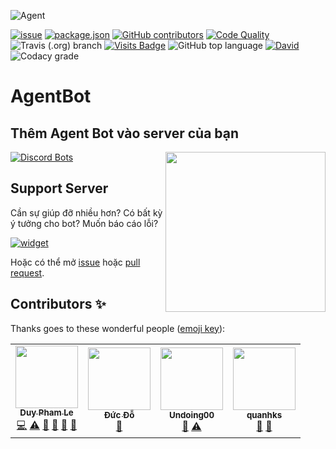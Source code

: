 ![Agent](https://cdn.discordapp.com/attachments/699884417069613076/742485462358163597/flanders-bannerBOT.png)

[![issue](https://img.shields.io/github/issues/phamleduy04/agentbot-master?style=for-the-badge)](https://github.com/phamleduy04/agentbot-master/issues)
[![package.json](https://img.shields.io/github/package-json/v/phamleduy04/agentbot-master?label=Package.json&style=for-the-badge)](https://github.com/phamleduy04/agentbot-master/blob/master/package.json)
[![GitHub contributors](https://img.shields.io/github/contributors/phamleduy04/agentbot-master?color=g&style=for-the-badge)](https://img.shields.io/github/contributors/phamleduy04/agentbot-master?color=g&style=for-the-badge)
[![Code Quality](https://img.shields.io/scrutinizer/quality/g/phamleduy04/agentbot-master?style=for-the-badge)](https://img.shields.io/scrutinizer/quality/g/phamleduy04/agentbot-master?style=for-the-badge)
![Travis (.org) branch](https://img.shields.io/travis/phamleduy04/agentbot-master/master?label=Travis-CI&style=for-the-badge)
[![Visits Badge](https://badges.pufler.dev/visits/phamleduy04/agentbot-master?style=for-the-badge)](https://badges.pufler.dev)
![GitHub top language](https://img.shields.io/github/languages/top/phamleduy04/agentbot-master?style=for-the-badge)
[![David](https://img.shields.io/david/phamleduy04/agentbot-master?style=for-the-badge)](https://david-dm.org/phamleduy04/agentbot-master)
![Codacy grade](https://img.shields.io/codacy/grade/641d77710a564cebba4f2b75b9f3a97d?logo=codacy&style=for-the-badge)

# AgentBot
## Thêm Agent Bot vào server của bạn
<img align="right" src="https://cdn.discordapp.com/attachments/699884417069613076/742487900045836408/unknown.png" height="256" width="256"></img>

[![Discord Bots](https://top.gg/api/widget/645883401500622848.svg)](https://top.gg/bot/645883401500622848)

## Support Server
Cần sự giúp đỡ nhiều hơn? Có bất kỳ ý tưởng cho bot? Muốn báo cáo lỗi?

[![widget](https://discordapp.com/api/v7/guilds/699872807605108744/widget.png?style=banner4)](https://discord.gg/SEMXgcj)

Hoặc có thể mở [issue](https://github.com/phamleduy04/agentbot-master/issues) hoặc [pull request](https://github.com/phamleduy04/agentbot-master/pulls).

## Contributors ✨

Thanks goes to these wonderful people ([emoji key](https://allcontributors.org/docs/en/emoji-key)):

<!-- ALL-CONTRIBUTORS-LIST:START - Do not remove or modify this section -->
<!-- prettier-ignore-start -->
<!-- markdownlint-disable -->
<table>
  <tr>
    <td align="center"><a href="https://github.com/phamleduy04"><img src="https://avatars2.githubusercontent.com/u/32657584?v=4" width="100px;" alt=""/><br /><sub><b>Duy Pham Le</b></sub></a><br /><a href="https://github.com/phamleduy04/agentbot-master/commits?author=phamleduy04" title="Code">💻</a> <a href="https://github.com/phamleduy04/agentbot-master/commits?author=phamleduy04" title="Tests">⚠️</a> <a href="https://github.com/phamleduy04/agentbot-master/issues?q=author%3Aphamleduy04" title="Bug reports">🐛</a> <a href="https://github.com/phamleduy04/agentbot-master/commits?author=phamleduy04" title="Documentation">📖</a> <a href="#design-phamleduy04" title="Design">🎨</a> <a href="#maintenance-phamleduy04" title="Maintenance">🚧</a></td>
    <td align="center"><a href="https://github.com/doduc12306"><img src="https://avatars2.githubusercontent.com/u/38607396?v=4" width="100px;" alt=""/><br /><sub><b>Đức Đỗ</b></sub></a><br /><a href="https://github.com/phamleduy04/agentbot-master/commits?author=doduc12306" title="Documentation">📖</a></td>
    <td align="center"><a href="https://github.com/Undoing00"><img src="https://avatars2.githubusercontent.com/u/68627799?v=4" width="100px;" alt=""/><br /><sub><b>Undoing00</b></sub></a><br /><a href="#ideas-Undoing00" title="Ideas, Planning, & Feedback">🤔</a> <a href="https://github.com/phamleduy04/agentbot-master/commits?author=Undoing00" title="Tests">⚠️</a></td>
    <td align="center"><a href="https://instagram.com/inhalingzone"><img src="https://avatars1.githubusercontent.com/u/69654567?v=4" width="100px;" alt=""/><br /><sub><b>quanhks</b></sub></a><br /><a href="#design-quanhks" title="Design">🎨</a> <a href="https://github.com/phamleduy04/agentbot-master/issues?q=author%3Aquanhks" title="Bug reports">🐛</a></td>
  </tr>
</table>

<!-- markdownlint-enable -->
<!-- prettier-ignore-end -->
<!-- ALL-CONTRIBUTORS-LIST:END -->
